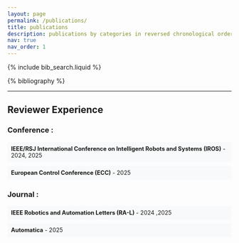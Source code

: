 ```yaml
---
layout: page
permalink: /publications/
title: publications
description: publications by categories in reversed chronological order.
nav: true
nav_order: 1
---
```


<!-- _pages/publications.md -->

<!-- Bibsearch Feature -->

{% include bib_search.liquid %}

<div class="publications">

{% bibliography %}

</div>

---

## Reviewer Experience

<div class="reviewer-experience">
  <h3 class="mt-4">Conference :</h3>
  <ul class="conference-list">
    <li><strong>IEEE/RSJ International Conference on Intelligent Robots and Systems (IROS)</strong> - 2024, 2025</li>
    <li><strong>European Control Conference (ECC)</strong> - 2025</li>
  </ul>
  
  <h3 class="mt-4">Journal :</h3>
  <ul class="journal-list">
    <li><strong>IEEE Robotics and Automation Letters (RA-L)</strong> - 2024 ,2025</li>
    <li><strong>Automatica</strong> - 2025</li>
  </ul>
</div>

<style>
  .reviewer-experience {
    margin-top: 3 rem;
  }
  .conference-list, .journal-list {
    list-style-type: none;
    padding-left: 0;
    font-size: 0.8rem;
  }
  .conference-list li, .journal-list li {
    margin-bottom: 0.5rem;
    padding: 0.5rem;
    border-radius: 4px;
    background-color: #f8f9fa;
  }
  .conference-list , .journal-list  {
    font-size: 0.8rem;
  }
</style>